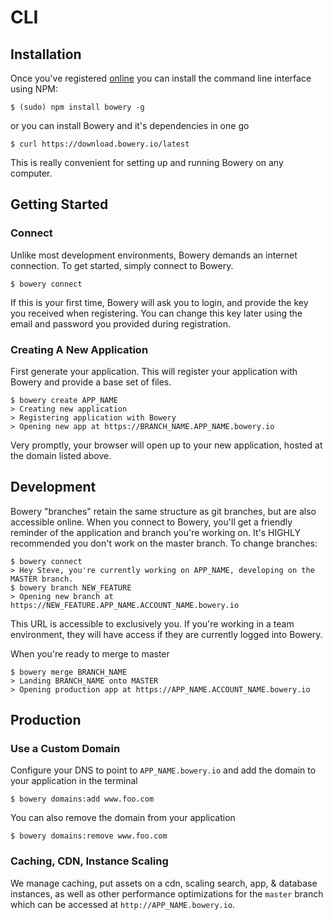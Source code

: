 # CLI

## Installation
Once you've registered [online](http://bowerygroup.com) you can install the command line interface using NPM:

```
$ (sudo) npm install bowery -g
```

or you can install Bowery and it's dependencies in one go

```
$ curl https://download.bowery.io/latest
```

This is really convenient for setting up and running Bowery on any computer.


## Getting Started
### Connect
Unlike most development environments, Bowery demands an internet connection. To get started, simply connect to Bowery.

```
$ bowery connect
```

If this is your first time, Bowery will ask you to login, and provide the key you received when registering. You can change this key later using the email and password you provided during registration.

### Creating A New Application

First generate your application. This will register your application with Bowery and provide a base set of files.

```
$ bowery create APP_NAME
> Creating new application
> Registering application with Bowery
> Opening new app at https://BRANCH_NAME.APP_NAME.bowery.io
```
Very promptly, your browser will open up to your new application, hosted at the domain listed above.

## Development

Bowery "branches" retain the same structure as git branches, but are also accessible online. When you connect to Bowery, you'll get a friendly reminder of the application and branch you're working on. It's HIGHLY recommended you don't work on the master branch. To change branches:

```
$ bowery connect
> Hey Steve, you're currently working on APP_NAME, developing on the MASTER branch.
$ bowery branch NEW_FEATURE
> Opening new branch at https://NEW_FEATURE.APP_NAME.ACCOUNT_NAME.bowery.io
```

This URL is accessible to exclusively you. If you're working in a team environment, they will have access if they are currently logged into Bowery.

When you're ready to merge to master

```
$ bowery merge BRANCH_NAME
> Landing BRANCH_NAME onto MASTER
> Opening production app at https://APP_NAME.ACCOUNT_NAME.bowery.io
```

## Production

### Use a Custom Domain

Configure your DNS to point to `APP_NAME.bowery.io` and add the domain to your application in the terminal

```
$ bowery domains:add www.foo.com
```

You can also remove the domain from your application

```
$ bowery domains:remove www.foo.com
```

### Caching, CDN, Instance Scaling

We manage caching, put assets on a cdn, scaling search, app, & database instances, as well as other performance optimizations for the `master` branch which can be accessed at `http://APP_NAME.bowery.io`.
